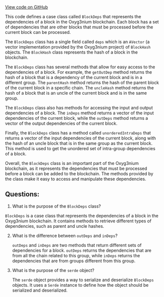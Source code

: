 [View code on GitHub](https://github.com/alephium/alephium/protocol/src/main/scala/org/alephium/protocol/model/BlockDeps.scala)

This code defines a case class called `BlockDeps` that represents the dependencies of a block in the Oxyg3nium blockchain. Each block has a set of dependencies that are other blocks that must be processed before the current block can be processed. 

The `BlockDeps` class has a single field called `deps` which is an `AVector` (a vector implementation provided by the Oxyg3nium project) of `BlockHash` objects. The `BlockHash` class represents the hash of a block in the blockchain. 

The `BlockDeps` class has several methods that allow for easy access to the dependencies of a block. For example, the `getOutDep` method returns the hash of a block that is a dependency of the current block and is in a different group. The `parentHash` method returns the hash of the parent block of the current block in a specific chain. The `uncleHash` method returns the hash of a block that is an uncle of the current block and is in the same group. 

The `BlockDeps` class also has methods for accessing the input and output dependencies of a block. The `inDeps` method returns a vector of the input dependencies of the current block, while the `outDeps` method returns a vector of the output dependencies of the current block. 

Finally, the `BlockDeps` class has a method called `unorderedIntraDeps` that returns a vector of the input dependencies of the current block, along with the hash of an uncle block that is in the same group as the current block. This method is used to get the unordered set of intra-group dependencies of a block. 

Overall, the `BlockDeps` class is an important part of the Oxyg3nium blockchain, as it represents the dependencies that must be processed before a block can be added to the blockchain. The methods provided by the class make it easy to access and manipulate these dependencies.
## Questions: 
 1. What is the purpose of the `BlockDeps` class?
   
   `BlockDeps` is a case class that represents the dependencies of a block in the Oxyg3nium blockchain. It contains methods to retrieve different types of dependencies, such as parent and uncle hashes.

2. What is the difference between `outDeps` and `inDeps`?
   
   `outDeps` and `inDeps` are two methods that return different sets of dependencies for a block. `outDeps` returns the dependencies that are from all the chain related to this group, while `inDeps` returns the dependencies that are from groups different from this group.

3. What is the purpose of the `serde` object?
   
   The `serde` object provides a way to serialize and deserialize `BlockDeps` objects. It uses a `Serde` instance to define how the object should be serialized and deserialized.